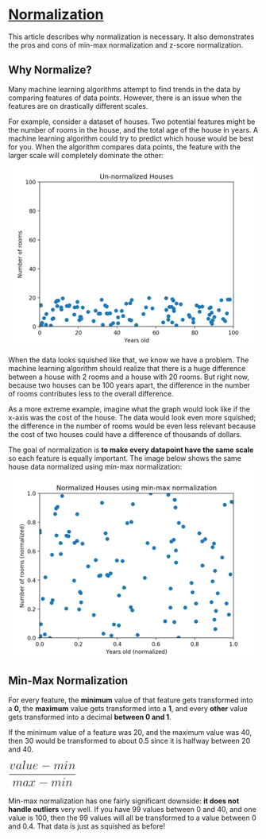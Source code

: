 # [Normalization](https://www.codecademy.com/paths/machine-learning/tracks/introduction-to-supervised-learning-skill-path/modules/k-nearest-neighbors-skill-path/articles/normalization)

This article describes why normalization is necessary. It also demonstrates the pros and cons of min-max normalization and z-score normalization.

## Why Normalize?

Many machine learning algorithms attempt to find trends in the data by comparing features of data points. 
However, there is an issue when the features are on drastically different scales.

For example, consider a dataset of houses. 
Two potential features might be the number of rooms in the house, and the total age of the house in years. 
A machine learning algorithm could try to predict which house would be best for you. 
When the algorithm compares data points, the feature with the larger scale will completely dominate the other:
![unnurmalized data](images/unnormalized.webp)

When the data looks squished like that, we know we have a problem.
The machine learning algorithm should realize that there is a huge difference between a house with 2 rooms and a house with 20 rooms. 
But right now, because two houses can be 100 years apart, the difference in the number of rooms contributes less to the overall difference.

As a more extreme example, imagine what the graph would look like if the x-axis was the cost of the house. 
The data would look even more squished; 
the difference in the number of rooms would be even less relevant because the cost of two houses could have a difference of thousands of dollars.

The goal of normalization is **to make every datapoint have the same scale** so each feature is equally important. 
The image below shows the same house data normalized using min-max normalization:
![nurmalized data](images/normalized.webp)

## Min-Max Normalization

For every feature, the **minimum** value of that feature gets transformed into a **0**, the **maximum** value gets transformed into a **1**, and every **other** value gets transformed into a decimal **between 0 and 1**.

If the minimum value of a feature was 20, and the maximum value was 40, then 30 would be transformed to about 0.5 since it is halfway between 20 and 40.

![min-max normalization formula](images/min_max_normalization_formula.jpg)

Min-max normalization has one fairly significant downside: **it does not handle outliers** very well.
If you have 99 values between 0 and 40, and one value is 100, then the 99 values will all be transformed to a value between 0 and 0.4. 
That data is just as squished as before!
